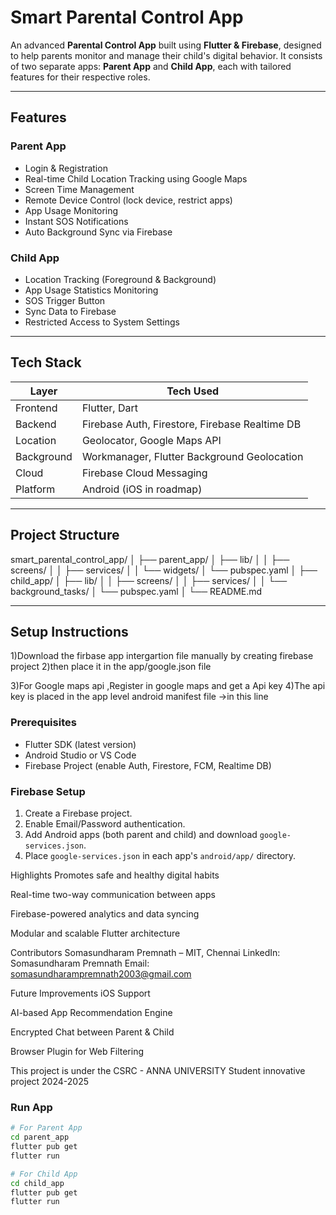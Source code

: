 # Smart Parental Control App

An advanced **Parental Control App** built using **Flutter & Firebase**, designed to help parents monitor and manage their child's digital behavior. It consists of two separate apps: **Parent App** and **Child App**, each with tailored features for their respective roles.

---

## Features

### Parent App
- Login & Registration
- Real-time Child Location Tracking using Google Maps
- Screen Time Management
- Remote Device Control (lock device, restrict apps)
- App Usage Monitoring
- Instant SOS Notifications
- Auto Background Sync via Firebase

### Child App
- Location Tracking (Foreground & Background)
- App Usage Statistics Monitoring
- SOS Trigger Button
- Sync Data to Firebase
- Restricted Access to System Settings

---

## Tech Stack

| Layer        | Tech Used                |
|--------------|--------------------------|
| Frontend     | Flutter, Dart            |
| Backend      | Firebase Auth, Firestore, Firebase Realtime DB |
| Location     | Geolocator, Google Maps API |
| Background   | Workmanager, Flutter Background Geolocation |
| Cloud        | Firebase Cloud Messaging |
| Platform     | Android (iOS in roadmap) |

---

## Project Structure

smart_parental_control_app/
│
├── parent_app/
│ ├── lib/
│ │ ├── screens/
│ │ ├── services/
│ │ └── widgets/
│ └── pubspec.yaml
│
├── child_app/
│ ├── lib/
│ │ ├── screens/
│ │ ├── services/
│ │ └── background_tasks/
│ └── pubspec.yaml
│
└── README.md



---

## Setup Instructions

1)Download the firbase app intergartion file manually by creating firebase project 
2)then place it in the app/google.json file

3)For Google maps api ,Register in google maps and get a Api key 
4)The api key is placed in the app level android manifest file ->in this line 
<meta-data
    android:name="com.google.android.geo.API_KEY"
    android:value="${MAPS_API_KEY}"/>
    

### Prerequisites
- Flutter SDK (latest version)
- Android Studio or VS Code
- Firebase Project (enable Auth, Firestore, FCM, Realtime DB)

### Firebase Setup
1. Create a Firebase project.
2. Enable Email/Password authentication.
3. Add Android apps (both parent and child) and download `google-services.json`.
4. Place `google-services.json` in each app's `android/app/` directory.

Highlights
Promotes safe and healthy digital habits

Real-time two-way communication between apps

Firebase-powered analytics and data syncing

Modular and scalable Flutter architecture

Contributors
Somasundharam Premnath – MIT, Chennai
LinkedIn: Somasundharam Premnath
Email: somasundharampremnath2003@gmail.com

Future Improvements
iOS Support

AI-based App Recommendation Engine

Encrypted Chat between Parent & Child

Browser Plugin for Web Filtering


This project is under the CSRC - ANNA UNIVERSITY Student innovative project 2024-2025

### Run App
```bash
# For Parent App
cd parent_app
flutter pub get
flutter run

# For Child App
cd child_app
flutter pub get
flutter run


